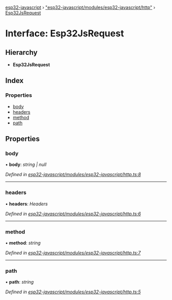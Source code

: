 [esp32-javascript](../README.md) › ["esp32-javascript/modules/esp32-javascript/http"](../modules/_esp32_javascript_modules_esp32_javascript_http_.md) › [Esp32JsRequest](_esp32_javascript_modules_esp32_javascript_http_.esp32jsrequest.md)

# Interface: Esp32JsRequest

## Hierarchy

* **Esp32JsRequest**

## Index

### Properties

* [body](_esp32_javascript_modules_esp32_javascript_http_.esp32jsrequest.md#body)
* [headers](_esp32_javascript_modules_esp32_javascript_http_.esp32jsrequest.md#headers)
* [method](_esp32_javascript_modules_esp32_javascript_http_.esp32jsrequest.md#method)
* [path](_esp32_javascript_modules_esp32_javascript_http_.esp32jsrequest.md#path)

## Properties

###  body

• **body**: *string | null*

*Defined in [esp32-javascript/modules/esp32-javascript/http.ts:8](https://github.com/marcelkottmann/esp32-javascript/blob/801e1cb/components/esp32-javascript/modules/esp32-javascript/http.ts#L8)*

___

###  headers

• **headers**: *Headers*

*Defined in [esp32-javascript/modules/esp32-javascript/http.ts:6](https://github.com/marcelkottmann/esp32-javascript/blob/801e1cb/components/esp32-javascript/modules/esp32-javascript/http.ts#L6)*

___

###  method

• **method**: *string*

*Defined in [esp32-javascript/modules/esp32-javascript/http.ts:7](https://github.com/marcelkottmann/esp32-javascript/blob/801e1cb/components/esp32-javascript/modules/esp32-javascript/http.ts#L7)*

___

###  path

• **path**: *string*

*Defined in [esp32-javascript/modules/esp32-javascript/http.ts:5](https://github.com/marcelkottmann/esp32-javascript/blob/801e1cb/components/esp32-javascript/modules/esp32-javascript/http.ts#L5)*
